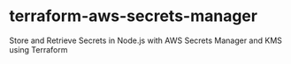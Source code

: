 # terraform-aws-secrets-manager
Store and Retrieve Secrets in Node.js with AWS Secrets Manager and KMS using Terraform

